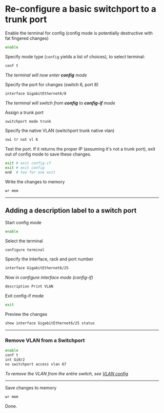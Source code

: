 # Re-configure a basic switchport to a trunk port
Enable the terminal for config (config mode is potentially destructive with fat fingered changes)
```bash
enable
```

Specify mode type (`config` yields a list of choices), to select terminal:
```bash
conf t
```

*The terminal will now enter **config** mode*

Specify the port for changes (switch 6, port 8)
```bash
interface GigabitEthernet6/8
```
*The terminal will switch from **config** to **config-if** mode*

Assign a trunk port
```bash
switchport mode trunk
```

Specify the native VLAN (switchport trunk native vlan)
```bash
swi tr nat vl 6
```

Test the port.  If it returns the proper IP (assuming it's not a trunk port), exit out of config mode to save these changes.

```bash
exit # exit config-if
exit # exit config
end  # two for one exit
```

Write the changes to memory
```bash
wr mem
```
***
## Adding a description label to a switch port
Start config mode
```bash
enable
```
Select the terminal
```bash
configure terminal
```

Specify the interface, rack and port number
```bash
interface GigabitEthernet6/25
```

*Now in configure interface mode (config-if)*

```bash
description Print VLAN
```

Exit config-if mode
```bash
exit
```

Preview the changes
```bash
show interface GigabitEthernet6/25 status
```
***
### Remove VLAN from a Switchport

```bash
enable
conf t
int Gi0/2
no switchport access vlan 67
```
*To remove the VLAN from the entire switch, see [VLAN config](vlan-config.md)*

***

Save changes to memory
```bash
wr mem
```

Done.
